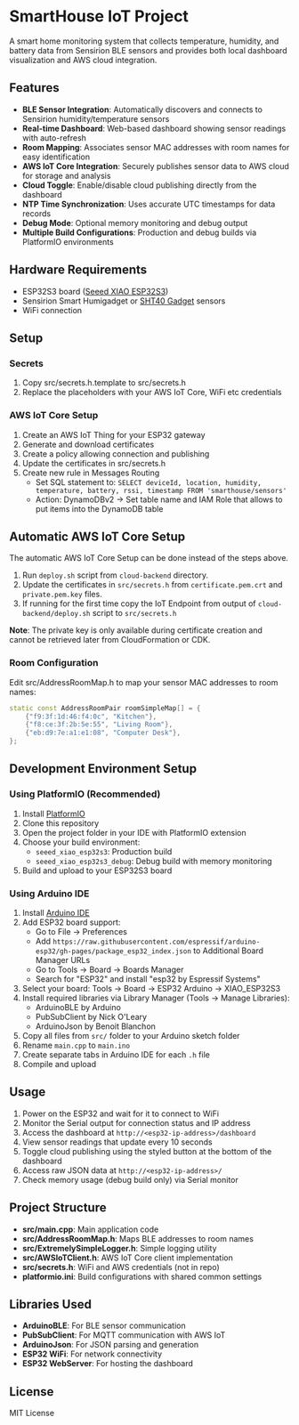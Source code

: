 # SmartHouse IoT Project

A smart home monitoring system that collects temperature, humidity, and battery data from Sensirion BLE sensors and provides both local dashboard visualization and AWS cloud integration.

## Features

* **BLE Sensor Integration**: Automatically discovers and connects to Sensirion humidity/temperature sensors
* **Real-time Dashboard**: Web-based dashboard showing sensor readings with auto-refresh
* **Room Mapping**: Associates sensor MAC addresses with room names for easy identification
* **AWS IoT Core Integration**: Securely publishes sensor data to AWS cloud for storage and analysis
* **Cloud Toggle**: Enable/disable cloud publishing directly from the dashboard
* **NTP Time Synchronization**: Uses accurate UTC timestamps for data records
* **Debug Mode**: Optional memory monitoring and debug output
* **Multiple Build Configurations**: Production and debug builds via PlatformIO environments

## Hardware Requirements

* ESP32S3 board ([Seeed XIAO ESP32S3](https://wiki.seeedstudio.com/xiao_esp32s3_getting_started/))
* Sensirion Smart Humigadget or [SHT40 Gadget](https://sensirion.com/products/catalog/SHT4x-Smart-Gadget) sensors
* WiFi connection

## Setup

### Secrets

1. Copy src/secrets.h.template to src/secrets.h
2. Replace the placeholders with your AWS IoT Core, WiFi etc credentials

### AWS IoT Core Setup

1. Create an AWS IoT Thing for your ESP32 gateway
2. Generate and download certificates
3. Create a policy allowing connection and publishing
4. Update the certificates in src/secrets.h
5. Create new rule in Messages Routing
    * Set SQL statement to: `SELECT deviceId, location, humidity, temperature, battery, rssi, timestamp FROM 'smarthouse/sensors'`
    * Action: DynamoDBv2 -> Set table name and IAM Role that allows to put items into the DynamoDB table

## Automatic AWS IoT Core Setup

The automatic AWS IoT Core Setup can be done instead of the steps above. 

1. Run `deploy.sh` script from `cloud-backend` directory.
2. Update the certificates in `src/secrets.h` from `certificate.pem.crt` and `private.pem.key` files.
3. If running for the first time copy the IoT Endpoint from output of `cloud-backend/deploy.sh` script to `src/secrets.h`

**Note**: The private key is only available during certificate creation and cannot be retrieved later from CloudFormation or CDK.

### Room Configuration

Edit src/AddressRoomMap.h to map your sensor MAC addresses to room names:

```cpp
static const AddressRoomPair roomSimpleMap[] = {
    {"f9:3f:1d:46:f4:0c", "Kitchen"},
    {"f8:ce:3f:2b:5e:55", "Living Room"},
    {"eb:d9:7e:a1:e1:08", "Computer Desk"},
};
```

## Development Environment Setup

### Using PlatformIO (Recommended)

1. Install [PlatformIO](https://platformio.org/install)
2. Clone this repository
3. Open the project folder in your IDE with PlatformIO extension
4. Choose your build environment:
   - `seeed_xiao_esp32s3`: Production build
   - `seeed_xiao_esp32s3_debug`: Debug build with memory monitoring
5. Build and upload to your ESP32S3 board

### Using Arduino IDE

1. Install [Arduino IDE](https://www.arduino.cc/en/software)
2. Add ESP32 board support:
   - Go to File → Preferences
   - Add `https://raw.githubusercontent.com/espressif/arduino-esp32/gh-pages/package_esp32_index.json` to Additional Board Manager URLs
   - Go to Tools → Board → Boards Manager
   - Search for "ESP32" and install "esp32 by Espressif Systems"
3. Select your board: Tools → Board → ESP32 Arduino → XIAO_ESP32S3
4. Install required libraries via Library Manager (Tools → Manage Libraries):
   - ArduinoBLE by Arduino
   - PubSubClient by Nick O'Leary
   - ArduinoJson by Benoit Blanchon
5. Copy all files from `src/` folder to your Arduino sketch folder
6. Rename `main.cpp` to `main.ino`
7. Create separate tabs in Arduino IDE for each `.h` file
8. Compile and upload

## Usage

1. Power on the ESP32 and wait for it to connect to WiFi
2. Monitor the Serial output for connection status and IP address
3. Access the dashboard at `http://<esp32-ip-address>/dashboard`
4. View sensor readings that update every 10 seconds
5. Toggle cloud publishing using the styled button at the bottom of the dashboard
6. Access raw JSON data at `http://<esp32-ip-address>/`
7. Check memory usage (debug build only) via Serial monitor

## Project Structure

* **src/main.cpp**: Main application code
* **src/AddressRoomMap.h**: Maps BLE addresses to room names
* **src/ExtremelySimpleLogger.h**: Simple logging utility
* **src/AWSIoTClient.h**: AWS IoT Core client implementation
* **src/secrets.h**: WiFi and AWS credentials (not in repo)
* **platformio.ini**: Build configurations with shared common settings

## Libraries Used

* **ArduinoBLE**: For BLE sensor communication
* **PubSubClient**: For MQTT communication with AWS IoT
* **ArduinoJson**: For JSON parsing and generation
* **ESP32 WiFi**: For network connectivity
* **ESP32 WebServer**: For hosting the dashboard

## License
MIT License
